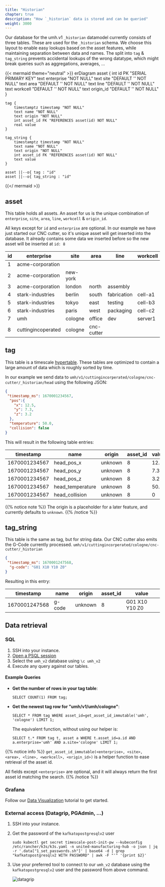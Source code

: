 ```yaml
---
title: "Historian"
chapter: true
description: "How `_historian` data is stored and can be queried"
weight: 3000
---
```


Our database for the umh.v1 `_historian` datamodel currently consists of three tables.
These are used for the `_historian` schema.
We choose this layout to enable easy lookups based on the asset features, while maintaining separation between data and names.
The split into `tag` & `tag_string` prevents accidental lookups of the wrong datatype, which might break queries such as aggregations, averages, ...


{{< mermaid theme="neutral" >}}
erDiagram
    asset {
        int id PK "SERIAL PRIMARY KEY"
        text enterprise "NOT NULL"
        text site "DEFAULT '' NOT NULL"
        text area "DEFAULT '' NOT NULL"
        text line "DEFAULT '' NOT NULL"
        text workcell "DEFAULT '' NOT NULL"
        text origin_id "DEFAULT '' NOT NULL"
    }

    tag {
        timestamptz timestamp "NOT NULL"
        text name "NOT NULL"
        text origin "NOT NULL"
        int asset_id FK "REFERENCES asset(id) NOT NULL"
        real value
    }

    tag_string {
        timestamptz timestamp "NOT NULL"
        text name "NOT NULL"
        text origin "NOT NULL"
        int asset_id FK "REFERENCES asset(id) NOT NULL"
        text value
    }

    asset ||--o{ tag : "id"
    asset ||--o{ tag_string : "id"

{{</ mermaid >}}

## asset
This table holds all assets.
An asset for us is the unique combination of `enterprise`, `site`, `area`, `line`, `workcell` & `origin_id`.

All keys except for `id` and `enterprise` are optional.
In our example we have just started our CNC cutter, so it's unique asset will get inserted into the database.
It already contains some data we inserted before so the new asset will be inserted at `id: 8`

| id | enterprise         | site     | area       | line        | workcell | origin_id |
|----|--------------------|----------|------------|-------------|----------|-----------|
| 1  | acme-corporation   |          |            |             |          |           |
| 2  | acme-corporation   | new-york |            |             |          |           |
| 3  | acme-corporation   | london   | north      | assembly    |          |           |
| 4  | stark-industries   | berlin   | south      | fabrication | cell-a1  | 3002      |
| 5  | stark-industries   | tokyo    | east       | testing     | cell-b3  | 3005      |
| 6  | stark-industries   | paris    | west       | packaging   | cell-c2  | 3009      |
| 7  | umh                | cologne  | office     | dev         | server1  | sensor0   |
| 8  | cuttingincoperated | cologne  | cnc-cutter |             |          |           |

## tag

This table is a timescale [hypertable](https://docs.timescale.com/use-timescale/latest/hypertables/about-hypertables/).
These tables are optimized to contain a large amount of data which is roughly sorted by time.

In our example we send data to `umh/v1/cuttingincorperated/cologne/cnc-cutter/_historian/head` using the following JSON:
```json
{
 "timestamp_ms": 1670001234567,
  "pos":{ 
    "x": 12.5,
    "y": 7.3,
    "z": 3.2
  },  
  "temperature": 50.0,
  "collision": false
}
```

This will result in the following table entries:

| timestamp     | name             | origin  | asset_id | value |
|---------------|------------------|---------|----------|-------|
| 1670001234567 | head_pos_x       | unknown | 8        | 12.5  |
| 1670001234567 | head_pos_y       | unknown | 8        | 7.3   |
| 1670001234567 | head_pos_z       | unknown | 8        | 3.2   |
| 1670001234567 | head_temperature | unknown | 8        | 50.0  |
| 1670001234567 | head_collision   | unknown | 8        | 0     |



{{% notice note %}}
The origin is a placeholder for a later feature, and currently defaults to `unknown`.
{{% /notice %}}


## tag_string

This table is the same as tag, but for string data.
Our CNC cutter also emits the G-Code currently processed.
`umh/v1/cuttingincorperated/cologne/cnc-cutter/_historian`
```json
{
 "timestamp_ms": 1670001247568,
  "g-code": "G01 X10 Y10 Z0"
}
```

Resulting in this entry:

| timestamp     | name   | origin  | asset_id | value          |
|---------------|--------|---------|----------|----------------|
| 1670001247568 | g-code | unknown | 8        | G01 X10 Y10 Z0 |

## Data retrieval

### SQL
1) SSH into your instance.
2) [Open a PSQL session](https://umh.docs.umh.app/docs/getstarted/managingthesystem/#interact-with-the-database)
3) Select the `umh_v2` database using `\c umh_v2`
4) Execute any query against our tables.

#### Example Queries
- **Get the number of rows in your tag table**:
  ```postgresql
  SELECT COUNT(1) FROM tag;
  ```
- **Get the newest tag row for "umh/v1/umh/cologne"**:
  ```postgresql
  SELECT * FROM tag WHERE asset_id=get_asset_id_immutable('umh', 'cologne') LIMIT 1;
  ```
  The equivalent function, without using our helper is:
  ```postgresql
  SELECT t.* FROM tag t, asset a WHERE t.asset_id=a.id AND a.enterprise='umh' AND a.site='cologne' LIMIT 1;
  ```
  
{{% notice info %}}
`get_asset_id_immutable(<enterprise>, <site>, <area>, <line>, <workcell>, <origin_id>)` is a helper function to ease retrieval of the asset id.

All fields except `<enterprise>` are optional, and it will always return the first asset id matching the search.
{{% /notice %}}

### Grafana
Follow our [Data Visualization](../../getstarted/datavisualization/) tutorial to get started.

### External access (Datagrip, PGAdmin, ...)
1) SSH into your instance.
2) Get the password of the `kafkatopostgresqlv2` user
   ```shell
   sudo kubectl get secret timescale-post-init-pw --kubeconfig /etc/rancher/k3s/k3s.yaml -n united-manufacturing-hub -o json | jq -r '.data["1_set_passwords.sh"]' | base64 -d | grep "kafkatopostgresqlv2 WITH PASSWORD" | awk -F "'" '{print $2}'
   ```
3) Use your preferred tool to connect to our `umh_v2` database using the `kafkatopostgresqlv2` user and the password from above command.

   ![datagrip](/images/datamodel/database/datagrip.png)
